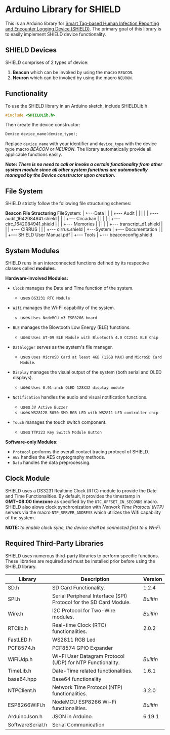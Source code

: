 # Arduino Library for SHIELD

This is an Arduino library for [Smart Tag-based Human Infection Reporting and Encounter Logging Device (SHIELD)][1].
The primary goal of this library is to easily implement SHIELD device functionality.

## SHIELD Devices
SHIELD comprises of 2 types of device:

1. **Beacon** which can be invoked by using the macro `BEACON`.
2. **Neuron** which can be invoked by using the macro `NEURON`.

## Functionality

To use the SHIELD library in an Arduino sketch, include SHIELDLib.h.

```c
#include <SHIELDLib.h>
```

Then create the device constructor:

```c
Device device_name(device_type);
```
Replace `device_name` with your identifier and `device_type` with the device type macro *BEACON* or *NEURON*. The library automatically provide all applicable functions easily.

**Note:** ***There is no need to call or invoke a certain functionality from other system module since all other system functions are automatically managed by the Device constructor upon creation.***

## File System
SHIELD strictly follow the following file structuring schemes:

**Beacon File Structuring**
FileSystem:
|
+---Data
|   |
|   +--- Audit
|   |    |
|   |    +--- audit_1642084941.shield
|   |
|   +--- Circadian
|   |    |
|   |    +--- circ_1642084941.shield
|   |
|   +--- Memories
|   |    |
|   |    +--- transcript_d1.shield
|   |
|   +--- CIRRUS
|        |
|        +--- cirrus.shield
|
+---System
    |
    +--- Documentation
    |    |
    |    +--- SHIELD User Manual.pdf
    |
    +--- Tools
    |
    +--- beaconconfig.shield

## System Modules
SHIELD runs in an interconnected functions defined by its respective classes called **modules**.

**Hardware-involved Modules:**

- `Clock` manages the Date and Time function of the system.
    - uses `DS3231 RTC Module`

- `Wifi` manages the Wi-Fi capability of the system.
    - uses `Uses NodeMCU v3 ESP8266 board`

- `BLE` manages the Blowtooth Low Energy (BLE) functions.
    - uses `Uses AT-09 BLE Module with Bluetooth 4.0 CC2541 BLE Chip`

- `Datalogger` serves as the system's file manager.
    - uses `Uses MicroSD Card at least 4GB (12GB MAX)` and `MicroSD Card Module`.

- `Display` manages the visual output of the system (both serial and OLED displays).
    - uses `Uses 0.91-inch OLED 128X32 display module`

- `Notification` handles the audio and visual notification functions.
    - uses `3V Active Buzzer`
    - uses `WS2812B 5050 SMD RGB LED with WS2811 LED controller chip`

- `Touch` manages the touch switch component.
    - uses `TTP223 Key Switch Module Button`


**Software-only Modules:**

- `Protocol` performs the overall contact tracing protocol of SHIELD.
- `AES` handles the AES cryptography methods.
- `Data` handles the data preprocessing. 

## Clock Module
SHIELD uses a DS3231 Realtime Clock (RTC) module to provide the Date and Time Functionalities. By default, it provides the timestamp in **GMT+08:00 timezone** as specified by the `UTC_OFFSET_IN_SECONDS` macro. SHIELD also alows clock synchronization
with *Network Time Protocol (NTP)* servers via the macro `NTP_SERVER_ADDRESS` which utilizes the Wifi capability of the system.

**NOTE:** *to enable clock sync, the device shall be connected first to a Wi-Fi.*

## Required Third-Party Libraries
SHIELD uses numerous third-party libraries to perform specific functions. These libraries are required and must be installed prior before using the SHIELD library.

| **Library** | **Description** | **Version** |
| ----------- | --------------- | ----------- |
| SD.h | SD Card Functionality. | 1.2.4 |
| SPI.h | Serial Peripheral Interface (SPI) Protocol for the SD Card Module. | *Builtin* |
| Wire.h | I2C Protocol for Two-Wire modules. | *Builtin* |
| RTClib.h | Real-time Clock (RTC) functionalities. | 2.0.2 |
| FastLED.h | WS2811 RGB Led | |
| PCF8574.h | PCF8574 GPIO Expander | |
| WiFiUdp.h | Wi-Fi User Datagram Protocol (UDP) for NTP Functionality. | *Builtin* |
| TimeLib.h | Date-Time related functionalities. | 1.6.1 |
| base64.hpp | Base64 functionality | |
| NTPClient.h |Network Time Protocol (NTP) functionalities. | 3.2.0 |
| ESP8266WiFi.h | NodeMCU ESP8266 Wi-Fi functionalities. | *Builtin* |
| ArduinoJson.h | JSON in Arduino. | 6.19.1 |
| SoftwareSerial.h | Serial Communication | |

[1]:<https://github.com/rjargumido/SHIELD>
